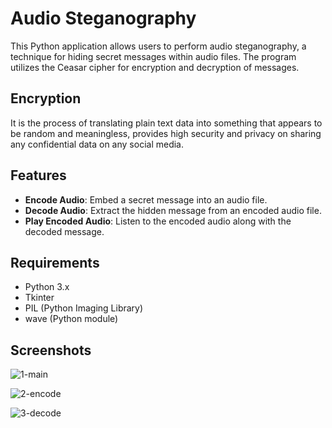 # Audio Steganography

This Python application allows users to perform audio steganography, 
a technique for hiding secret messages within audio files. 
The program utilizes the Ceasar cipher for encryption and decryption of messages.

## Encryption

It is the process of translating plain text data into something that appears to be random and meaningless,
provides high security and privacy on sharing any confidential data on any social media. 

## Features

- **Encode Audio**: Embed a secret message into an audio file.
- **Decode Audio**: Extract the hidden message from an encoded audio file.
- **Play Encoded Audio**: Listen to the encoded audio along with the decoded message.

## Requirements

- Python 3.x
- Tkinter
- PIL (Python Imaging Library)
- wave (Python module)

## Screenshots

![1-main](https://github.com/Ruksana-begum/Audio/assets/127771632/ee0cb9ce-b26d-48d9-a24f-bb09e06ad569)


![2-encode](https://github.com/Ruksana-begum/Audio/assets/127771632/eeb11d07-f9a1-4c6d-9a61-8a7d8283d6be)


![3-decode](https://github.com/Ruksana-begum/Audio/assets/127771632/ea7cfd55-daab-439b-8aee-9d639fa58f61)



